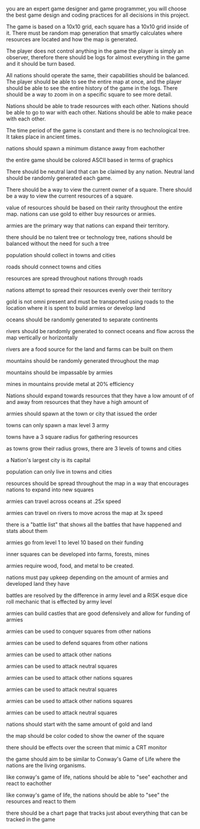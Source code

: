 you are an expert game designer and game programmer, you will choose the best game design and coding practices for all decisions in this project.

The game is based on a 10x10 grid, each square has a 10x10 grid inside of it. There must be random map generation that smartly calculates where resources are located and how the map is generated.

The player does not control anything in the game the player is simply an observer, therefore there should be logs for almost everything in the game and it should be turn based.

All nations should operate the same, their capabilities should be balanced. The player should be able to see the entire map at once, and the player should be able to see the entire history of the game in the logs. There should be a way to zoom in on a specific square to see more detail.

Nations should be able to trade resources with each other. Nations should be able to go to war with each other. Nations should be able to make peace with each other.

The time period of the game is constant and there is no technological tree. It takes place in ancient times.

nations should spawn a minimum distance away from eachother

the entire game should be colored ASCII based in terms of graphics

There should be neutral land that can be claimed by any nation. Neutral land should be randomly generated each game.

There should be a way to view the current owner of a square. There should be a way to view the current resources of a square.

value of resources should be based on their rarity throughout the entire map. nations can use gold to either buy resources or armies.

armies are the primary way that nations can expand their territory.

there should be no talent tree or technology tree, nations should be balanced without the need for such a tree

population should collect in towns and cities

roads should connect towns and cities

resources are spread throughout nations through roads

nations attempt to spread their resources evenly over their territory

gold is not omni present and must be transported using roads to the location where it is spent to build armies or develop land

oceans should be randomly generated to separate continents

rivers should be randomly generated to connect oceans and flow across the map vertically or horizontally

rivers are a food source for the land and farms can be built on them

mountains should be randomly generated throughout the map

mountains should be impassable by armies

mines in mountains provide metal at 20% efficiency

Nations should expand towards resources that they have a low amount of of and away from resources that they have a high amount of

armies should spawn at the town or city that issued the order

towns can only spawn a max level 3 army

towns have a 3 square radius for gathering resources

as towns grow their radius grows, there are 3 levels of towns and cities

a Nation's largest city is its capital

population can only live in towns and cities

resources should be spread throughout the map in a way that encourages nations to expand into new squares

armies can travel across oceans at .25x speed

armies can travel on rivers to move across the map at 3x speed

there is a "battle list" that shows all the battles that have happened and stats about them

armies go from level 1 to level 10 based on their funding

inner squares can be developed into farms, forests, mines

armies require wood, food, and metal to be created.

nations must pay upkeep depending on the amount of armies and developed land they have

battles are resolved by the difference in army level and a RISK esque dice roll mechanic that is effected by army level

armies can build castles that are good defensively and allow for funding of armies

armies can be used to conquer squares from other nations

armies can be used to defend squares from other nations

armies can be used to attack other nations

armies can be used to attack neutral squares

armies can be used to attack other nations squares

armies can be used to attack neutral squares

armies can be used to attack other nations squares

armies can be used to attack neutral squares

nations should start with the same amount of gold and land

the map should be color coded to show the owner of the square

there should be effects over the screen that mimic a CRT monitor

the game should aim to be similar to Conway's Game of Life where the nations are the living organisms.

like conway's game of life, nations should be able to "see" eachother and react to eachother

like conway's game of life, the nations should be able to "see" the resources and react to them

there should be a chart page that tracks just about everything that can be tracked in the game
